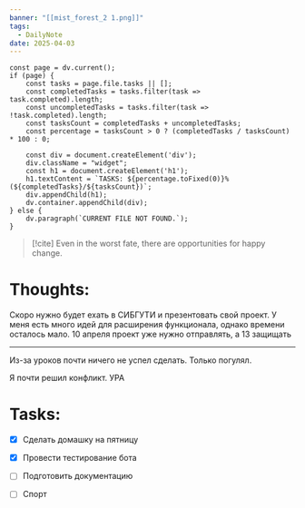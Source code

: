 ```yaml
---
banner: "[[mist_forest_2 1.png]]"
tags:
  - DailyNote
date: 2025-04-03
---
```


```dataviewjs
const page = dv.current();
if (page) {
    const tasks = page.file.tasks || [];
    const completedTasks = tasks.filter(task => task.completed).length;
    const uncompletedTasks = tasks.filter(task => !task.completed).length;
    const tasksCount = completedTasks + uncompletedTasks;
    const percentage = tasksCount > 0 ? (completedTasks / tasksCount) * 100 : 0;

    const div = document.createElement('div');
    div.className = "widget";
    const h1 = document.createElement('h1');
    h1.textContent = `TASKS: ${percentage.toFixed(0)}% (${completedTasks}/${tasksCount})`;
    div.appendChild(h1);
    dv.container.appendChild(div);
} else {
    dv.paragraph(`CURRENT FILE NOT FOUND.`);
}
```

> [!cite] 
> Even in the worst fate, there are opportunities for happy change.


# **Thoughts:**

Скоро нужно будет ехать в СИБГУТИ и презентовать свой проект.
У меня есть много идей для расширения функционала, однако времени осталось мало. 10 апреля проект уже нужно отправлять, а 13 защищать

---
Из-за уроков почти ничего не успел сделать. Только погулял.

Я почти решил конфликт. УРА

# **Tasks:**

- [x] Сделать домашку на пятницу
- [x] Провести тестирование бота
- [ ] Подготовить документацию
- [ ] Спорт

